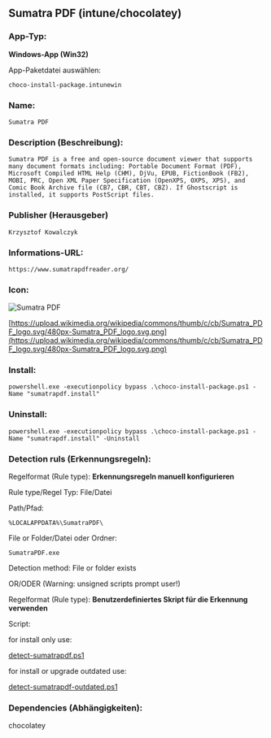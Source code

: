 ## Sumatra PDF (intune/chocolatey)

### App-Typ: 

__Windows-App (Win32)__

App-Paketdatei auswählen:

```
choco-install-package.intunewin
```


### Name:

```
Sumatra PDF
```

### Description (Beschreibung):

```
Sumatra PDF is a free and open-source document viewer that supports many document formats including: Portable Document Format (PDF), Microsoft Compiled HTML Help (CHM), DjVu, EPUB, FictionBook (FB2), MOBI, PRC, Open XML Paper Specification (OpenXPS, OXPS, XPS), and Comic Book Archive file (CB7, CBR, CBT, CBZ). If Ghostscript is installed, it supports PostScript files.
```

### Publisher (Herausgeber)

```
Krzysztof Kowalczyk
```


### Informations-URL:

```
https://www.sumatrapdfreader.org/
```

### Icon: 

![Sumatra PDF](https://upload.wikimedia.org/wikipedia/commons/thumb/c/cb/Sumatra_PDF_logo.svg/120px-Sumatra_PDF_logo.svg.png)

[https://upload.wikimedia.org/wikipedia/commons/thumb/c/cb/Sumatra_PDF_logo.svg/480px-Sumatra_PDF_logo.svg.png](https://upload.wikimedia.org/wikipedia/commons/thumb/c/cb/Sumatra_PDF_logo.svg/480px-Sumatra_PDF_logo.svg.png)

### Install:

```
powershell.exe -executionpolicy bypass .\choco-install-package.ps1 -Name "sumatrapdf.install"
```


### Uninstall:

```
powershell.exe -executionpolicy bypass .\choco-install-package.ps1 -Name "sumatrapdf.install" -Uninstall
```


### Detection ruls (Erkennungsregeln):

Regelformat (Rule type): __Erkennungsregeln manuell konfigurieren__

Rule type/Regel Typ: File/Datei

Path/Pfad:

```
%LOCALAPPDATA%\SumatraPDF\
```


File or Folder/Datei oder Ordner: 

```
SumatraPDF.exe
```

Detection method: File or folder exists


OR/ODER (Warning: unsigned scripts prompt user!)

Regelformat (Rule type): __Benutzerdefiniertes Skript für die Erkennung verwenden__

Script:

for install only use:

[detect-sumatrapdf.ps1](./detect-sumatrapdf.ps1)

for install or upgrade outdated use:

[detect-sumatrapdf-outdated.ps1](./detect-sumatrapdf-outdated.ps1)

### Dependencies (Abhängigkeiten):

chocolatey